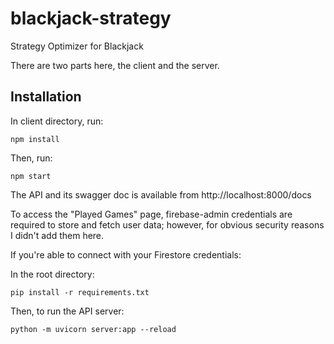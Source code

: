 # blackjack-strategy
Strategy Optimizer for Blackjack

There are two parts here, the client and the server.

## Installation

In client directory, run:
```
npm install
```

Then, run:
```
npm start
```

The API and its swagger doc is available from http://localhost:8000/docs

To access the "Played Games" page, firebase-admin credentials are required to store and fetch user data; however, for obvious security reasons I didn't add them here.

If you're able to connect with your Firestore credentials:

In the root directory:
```
pip install -r requirements.txt
```

Then, to run the API server:
```
python -m uvicorn server:app --reload
```
